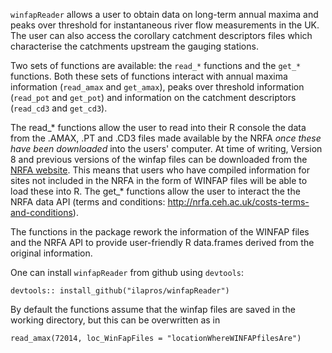 `winfapReader` allows a user to obtain data on long-term annual maxima and peaks over threshold for instantaneous river flow measurements in the UK. The user can also access the corollary catchment descriptors files which characterise the catchments upstream the gauging stations. 

Two sets of functions are available: the `read_*` functions and the `get_*` functions. Both these sets of functions interact with annual maxima information (`read_amax` and `get_amax`), peaks over threshold information (`read_pot` and `get_pot`) and information on the catchment descriptors (`read_cd3` and `get_cd3`). 

The read_\* functions allow the user to read into their R console the data from the .AMAX, .PT and .CD3 files made available by the NRFA *once these have been downloaded* into the users' computer. At time of writing, Version 8 and previous versions of the winfap files can be downloaded from the [NRFA website](https://nrfa.ceh.ac.uk/peak-flow-dataset). This means that users who have compiled information for sites not included in the NRFA in the form of WINFAP files will be able to load these into R. The get_\* functions allow the user to interact the the NRFA data API (terms and conditions: <http://nrfa.ceh.ac.uk/costs-terms-and-conditions>). 

The functions in the package rework the information of the WINFAP files and the NRFA API to provide user-friendly R data.frames derived from the original information. 



One can install `winfapReader` from github using `devtools`: 
 
```
devtools:: install_github("ilapros/winfapReader")
```


By default the functions assume that the winfap files are saved in the working directory, but this can be overwritten as in


```
read_amax(72014, loc_WinFapFiles = "locationWhereWINFAPfilesAre")
```



